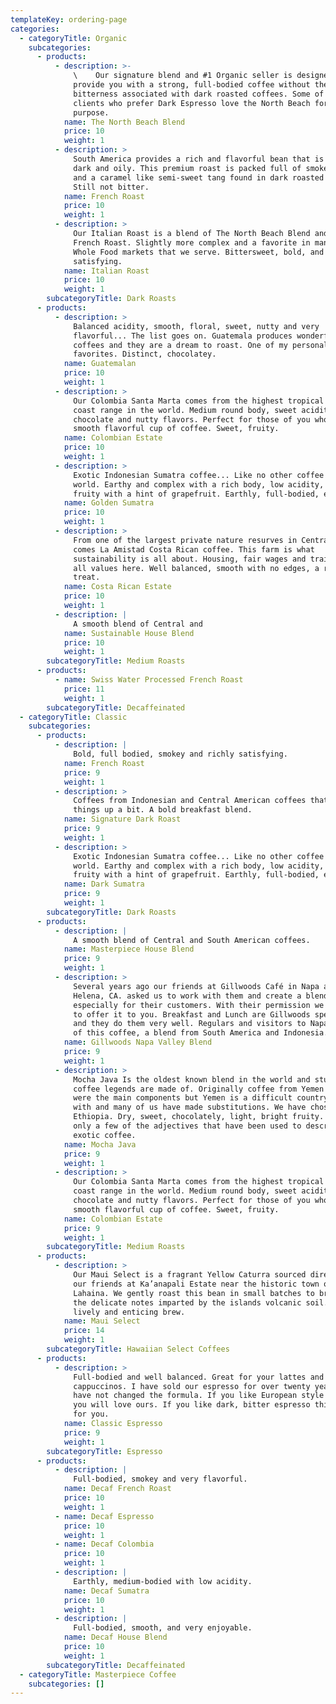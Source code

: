 ```yaml
---
templateKey: ordering-page
categories:
  - categoryTitle: Organic
    subcategories:
      - products:
          - description: >-
              \    Our signature blend and #1 Organic seller is designed to
              provide you with a strong, full-bodied coffee without the
              bitterness associated with dark roasted coffees. Some of our
              clients who prefer Dark Espresso love the North Beach for this
              purpose.
            name: The North Beach Blend
            price: 10
            weight: 1
          - description: >
              South America provides a rich and flavorful bean that is roasted
              dark and oily. This premium roast is packed full of smokey flavors
              and a caramel like semi-sweet tang found in dark roasted coffees.
              Still not bitter.
            name: French Roast
            price: 10
            weight: 1
          - description: >
              Our Italian Roast is a blend of The North Beach Blend and our
              French Roast. Slightly more complex and a favorite in many of the
              Whole Food markets that we serve. Bittersweet, bold, and very
              satisfying.
            name: Italian Roast
            price: 10
            weight: 1
        subcategoryTitle: Dark Roasts
      - products:
          - description: >
              Balanced acidity, smooth, floral, sweet, nutty and very
              flavorful... The list goes on. Guatemala produces wonderful
              coffees and they are a dream to roast. One of my personal
              favorites. Distinct, chocolatey.
            name: Guatemalan
            price: 10
            weight: 1
          - description: >
              Our Colombia Santa Marta comes from the highest tropical mountain
              coast range in the world. Medium round body, sweet acidity,
              chocolate and nutty flavors. Perfect for those of you who like a
              smooth flavorful cup of coffee. Sweet, fruity.
            name: Colombian Estate
            price: 10
            weight: 1
          - description: >
              Exotic Indonesian Sumatra coffee... Like no other coffee in the
              world. Earthy and complex with a rich body, low acidity, sweet and
              fruity with a hint of grapefruit. Earthly, full-bodied, exotic.
            name: Golden Sumatra
            price: 10
            weight: 1
          - description: >
              From one of the largest private nature resurves in Central America
              comes La Amistad Costa Rican coffee. This farm is what
              sustainability is all about. Housing, fair wages and training are
              all values here. Well balanced, smooth with no edges, a real
              treat.
            name: Costa Rican Estate
            price: 10
            weight: 1
          - description: |
              A smooth blend of Central and
            name: Sustainable House Blend
            price: 10
            weight: 1
        subcategoryTitle: Medium Roasts
      - products:
          - name: Swiss Water Processed French Roast
            price: 11
            weight: 1
        subcategoryTitle: Decaffeinated
  - categoryTitle: Classic
    subcategories:
      - products:
          - description: |
              Bold, full bodied, smokey and richly satisfying.
            name: French Roast
            price: 9
            weight: 1
          - description: >
              Coffees from Indonesian and Central American coffees that spice
              things up a bit. A bold breakfast blend.
            name: Signature Dark Roast
            price: 9
            weight: 1
          - description: >
              Exotic Indonesian Sumatra coffee... Like no other coffee in the
              world. Earthy and complex with a rich body, low acidity, sweet and
              fruity with a hint of grapefruit. Earthly, full-bodied, exotic.
            name: Dark Sumatra
            price: 9
            weight: 1
        subcategoryTitle: Dark Roasts
      - products:
          - description: |
              A smooth blend of Central and South American coffees.
            name: Masterpiece House Blend
            price: 9
            weight: 1
          - description: >
              Several years ago our friends at Gillwoods Café in Napa and St.
              Helena, CA. asked us to work with them and create a blend
              especially for their customers. With their permission we are able
              to offer it to you. Breakfast and Lunch are Gillwoods specialties
              and they do them very well. Regulars and visitors to Napa are fans
              of this coffee, a blend from South America and Indonesia.
            name: Gillwoods Napa Valley Blend
            price: 9
            weight: 1
          - description: >
              Mocha Java Is the oldest known blend in the world and stuff that
              coffee legends are made of. Originally coffee from Yemen and Java
              were the main components but Yemen is a difficult country to deal
              with and many of us have made substitutions. We have chosen
              Ethiopia. Dry, sweet, chocolately, light, bright fruity. These are
              only a few of the adjectives that have been used to describe this
              exotic coffee.
            name: Mocha Java
            price: 9
            weight: 1
          - description: >
              Our Colombia Santa Marta comes from the highest tropical mountain
              coast range in the world. Medium round body, sweet acidity,
              chocolate and nutty flavors. Perfect for those of you who like a
              smooth flavorful cup of coffee. Sweet, fruity.
            name: Colombian Estate
            price: 9
            weight: 1
        subcategoryTitle: Medium Roasts
      - products:
          - description: >
              Our Maui Select is a fragrant Yellow Caturra sourced directly from
              our friends at Ka’anapali Estate near the historic town of
              Lahaina. We gently roast this bean in small batches to bring out
              the delicate notes imparted by the islands volcanic soil. A truly
              lively and enticing brew.
            name: Maui Select
            price: 14
            weight: 1
        subcategoryTitle: Hawaiian Select Coffees
      - products:
          - description: >
              Full-bodied and well balanced. Great for your lattes and
              cappuccinos. I have sold our espresso for over twenty years and
              have not changed the formula. If you like European style espresso
              you will love ours. If you like dark, bitter espresso this is not
              for you.
            name: Classic Espresso
            price: 9
            weight: 1
        subcategoryTitle: Espresso
      - products:
          - description: |
              Full-bodied, smokey and very flavorful.
            name: Decaf French Roast
            price: 10
            weight: 1
          - name: Decaf Espresso
            price: 10
            weight: 1
          - name: Decaf Colombia
            price: 10
            weight: 1
          - description: |
              Earthly, medium-bodied with low acidity.
            name: Decaf Sumatra
            price: 10
            weight: 1
          - description: |
              Full-bodied, smooth, and very enjoyable.
            name: Decaf House Blend
            price: 10
            weight: 1
        subcategoryTitle: Decaffeinated
  - categoryTitle: Masterpiece Coffee
    subcategories: []
---
```


